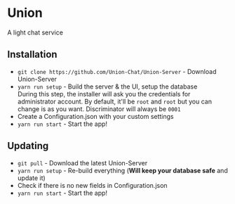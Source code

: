 # Union
A light chat service

## Installation

 - `git clone https://github.com/Union-Chat/Union-Server` - Download Union-Server
 - `yarn run setup` - Build the server & the UI, setup the database<br>
During this step, the installer will ask you the credentials for administrator
account. By default, it'll be `root` and `root` but you can change is as you
want. Discriminator will always be `0001` 
 - Create a Configuration.json with your custom settings
 - `yarn run start` - Start the app!

## Updating

 - `git pull` - Download the latest Union-Server
 - `yarn run setup` - Re-build everything (**Will keep your database safe** and update it)
 - Check if there is no new fields in Configuration.json
 - `yarn run start` - Start the app!
